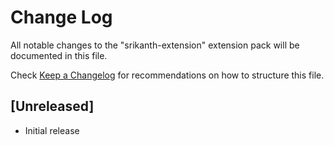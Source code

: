 # Change Log

All notable changes to the "srikanth-extension" extension pack will be documented in this file.

Check [Keep a Changelog](http://keepachangelog.com/) for recommendations on how to structure this file.

## [Unreleased]

- Initial release
